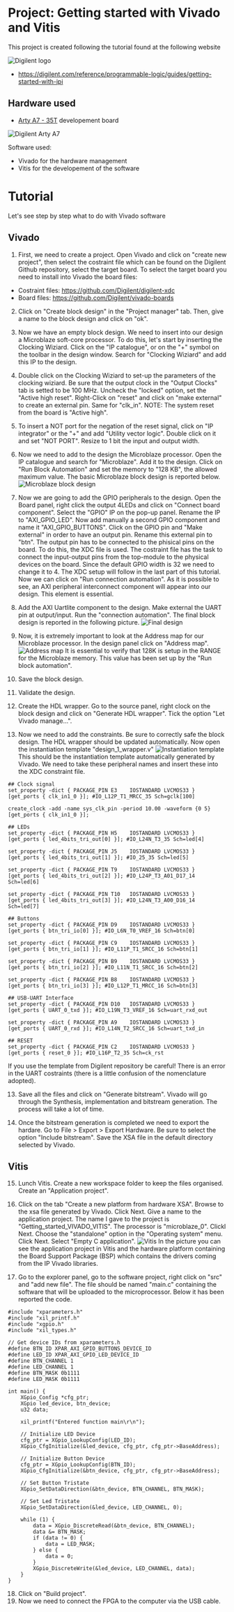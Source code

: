 # Project: Getting started with Vivado and Vitis
This project is created following the tutorial found at the following website

![Digilent logo](https://digilent.com/reference/_media/digilent-logo-reference-260.png)

- https://digilent.com/reference/programmable-logic/guides/getting-started-with-ipi


## Hardware used 

- [Arty A7 - 35T](https://digilent.com/reference/programmable-logic/arty-a7/start) developement board

![Digilent Arty A7](https://digilent.com/reference/_media/reference/programmable-logic/arty/arty-0.png)

Software used:
- Vivado for the hardware management
- Vitis for the developement of the software


# Tutorial
Let's see step by step what to do with Vivado software

## Vivado 

1. First, we need to create a project. Open Vivado and click on "create new project", then select the costraint file which can be found on the Digilent Github repository, select the target board. To select the target board you need to install into Vivado the board files:
- Costraint files: https://github.com/Digilent/digilent-xdc
- Board files: https://github.com/Digilent/vivado-boards

2. Click on "Create block design" in the "Project manager" tab. Then, give a name to the block design and click on "ok".

3. Now we have an empty block design. We need to insert into our design a Microblaze soft-core processor. To do this, let's start by inserting the Clocking Wiziard. Click on the "IP catalogue", or on the "+" symbol on the toolbar in the design window. Search for "Clocking Wiziard" and add this IP to the design.

4. Double click on the Clocking Wiziard to set-up the parameters of the clocking wiziard. Be sure that the output clock in the "Output Clocks" tab is setted to be 100 MHz. Uncheck the "locked" option, set the "Active high reset". Right-Click on "reset" and click on "make external" to create an external pin. Same for "clk_in". NOTE: The system reset from the board is "Active high". 

5. To insert a NOT port for the negation of the reset signal, click on "IP integrator" or the "+" and add "Utility vector logic". Double click on it and set "NOT PORT". Resize to 1 bit the input and output width. 

6. Now we need to add to the design the Microblaze processor. Open the IP catalogue and search for "Microblaze". Add it to the design. Click on "Run Block Automation" and set the memory to "128 KB", the allowed maximum value. The basic Microblaze block design is reported below.  
![Microblaze block design](docs/assets/images/step_1.png)


7. Now we are going to add the GPIO peripherals to the design. Open the Board panel, right click the output 4LEDs and click on "Connect board component". Select the "GPIO" IP on the pop-up panel. Rename the IP to "AXI_GPIO_LED". Now add manually a second GPIO component and name it "AXI_GPIO_BUTTONS". Click on the GPIO pin and "Make external" in order to have an output pin. Rename this external pin to "btn". The output pin has to be connected to the phisical pins on the board. To do this, the XDC file is used. The costraint file has the task to connect the input-output pins from the top-module to the physical devices on the board. Since the default GPIO width is 32 we need to change it to 4. The XDC setup will follow in the last part of this tutorial. Now we can click on "Run connection automation". As it is possible to see, an AXI peripheral interconnect component will appear into our design. This element is essential. 

8. Add the AXI Uartlite component to the design. Make external the UART pin at output/input. Run the "connection automation". The final block design is reported in the following picture.
![Final design](docs/assets/images/step_3.png)



9. Now, it is extremely important to look at the Address map for our Microblaze processor. In the design panel click on "Address map".
![Address map](docs/assets/images/step_2.png) It is essential to verify that 128K is setup in the RANGE for the Microblaze memory. This value has been set up by the "Run block automation".

10. Save the block design. 

11. Validate the design.

12. Create the HDL wrapper. Go to the source panel, right clock on the block design and click on "Generate HDL wrapper". Tick the option "Let Vivado manage...". 

12. Now we need to add the constraints. Be sure to correctly safe the block design. The HDL wrapper should be updated automatically. Now open the instantiation template "design_1_wrapper.v"
![Instantiation template](docs/assets/images/step_4.png)
This should be the instantiation template automatically generated by Vivado. We need to take these peripheral names and insert these into the XDC constraint file. 
```
## Clock signal
set_property -dict { PACKAGE_PIN E3    IOSTANDARD LVCMOS33 } [get_ports { clk_in1_0 }]; #IO_L12P_T1_MRCC_35 Sch=gclk[100]

create_clock -add -name sys_clk_pin -period 10.00 -waveform {0 5} [get_ports { clk_in1_0 }];

## LEDs
set_property -dict { PACKAGE_PIN H5    IOSTANDARD LVCMOS33 } [get_ports { led_4bits_tri_out[0] }]; #IO_L24N_T3_35 Sch=led[4]

set_property -dict { PACKAGE_PIN J5    IOSTANDARD LVCMOS33 } [get_ports { led_4bits_tri_out[1] }]; #IO_25_35 Sch=led[5]

set_property -dict { PACKAGE_PIN T9    IOSTANDARD LVCMOS33 } [get_ports { led_4bits_tri_out[2] }]; #IO_L24P_T3_A01_D17_14 Sch=led[6]

set_property -dict { PACKAGE_PIN T10   IOSTANDARD LVCMOS33 } [get_ports { led_4bits_tri_out[3] }]; #IO_L24N_T3_A00_D16_14 Sch=led[7]

## Buttons
set_property -dict { PACKAGE_PIN D9    IOSTANDARD LVCMOS33 } [get_ports { btn_tri_io[0] }]; #IO_L6N_T0_VREF_16 Sch=btn[0]

set_property -dict { PACKAGE_PIN C9    IOSTANDARD LVCMOS33 } [get_ports { btn_tri_io[1] }]; #IO_L11P_T1_SRCC_16 Sch=btn[1]

set_property -dict { PACKAGE_PIN B9    IOSTANDARD LVCMOS33 } [get_ports { btn_tri_io[2] }]; #IO_L11N_T1_SRCC_16 Sch=btn[2]

set_property -dict { PACKAGE_PIN B8    IOSTANDARD LVCMOS33 } [get_ports { btn_tri_io[3] }]; #IO_L12P_T1_MRCC_16 Sch=btn[3]

## USB-UART Interface
set_property -dict { PACKAGE_PIN D10   IOSTANDARD LVCMOS33 } [get_ports { UART_0_txd }]; #IO_L19N_T3_VREF_16 Sch=uart_rxd_out

set_property -dict { PACKAGE_PIN A9    IOSTANDARD LVCMOS33 } [get_ports { UART_0_rxd }]; #IO_L14N_T2_SRCC_16 Sch=uart_txd_in

## RESET
set_property -dict { PACKAGE_PIN C2    IOSTANDARD LVCMOS33 } [get_ports { reset_0 }]; #IO_L16P_T2_35 Sch=ck_rst
```
If you use the template from Digilent repository be careful! There is an error in the UART costraints (there is a little confusion of the nomenclature adopted). 

13. Save all the files and click on "Generate bitstream". Vivado will go through the Synthesis, implementation and bitstream generation. The process will take a lot of time.

14. Once the bitstream generation is completed we need to export the hardare. Go to File > Export > Export Hardware. Be sure to select the option "Include bitstream". Save the XSA file in the default directory selected by Vivado. 

## Vitis 

15. Lunch Vitis. Create a new workspace folder to keep the files organised. Create an "Application project". 

16. Click on the tab "Create a new platform from hardware XSA". Browse to the xsa file generated by Vivado. Click Next. Give a name to the application project. The name I gave to the project is "Getting_started_VIVADO_VITIS". The processor is "microblaze_0". Clickl Next. Choose the "standalone" option in the "Operating system" menu. Click Next. Select "Empty C application". ![Vitis](docs/assets/images/step_5.png)
In the picture you can see the application project in Vitis and the hardware platform containing the Board Support Package (BSP) which contains the drivers coming from the IP Vivado libraries. 

17. Go to the explorer panel, go to the software project, right click on "src" and "add new file". The file should be named "main.c" containing the software that will be uploaded to the microprocessor. Below it has been reported the code.
```
#include "xparameters.h"
#include "xil_printf.h"
#include "xgpio.h"
#include "xil_types.h"
 
// Get device IDs from xparameters.h
#define BTN_ID XPAR_AXI_GPIO_BUTTONS_DEVICE_ID
#define LED_ID XPAR_AXI_GPIO_LED_DEVICE_ID
#define BTN_CHANNEL 1
#define LED_CHANNEL 1
#define BTN_MASK 0b1111
#define LED_MASK 0b1111
 
int main() {
	XGpio_Config *cfg_ptr;
	XGpio led_device, btn_device;
	u32 data;
 
	xil_printf("Entered function main\r\n");
 
	// Initialize LED Device
	cfg_ptr = XGpio_LookupConfig(LED_ID);
	XGpio_CfgInitialize(&led_device, cfg_ptr, cfg_ptr->BaseAddress);
 
	// Initialize Button Device
	cfg_ptr = XGpio_LookupConfig(BTN_ID);
	XGpio_CfgInitialize(&btn_device, cfg_ptr, cfg_ptr->BaseAddress);
 
	// Set Button Tristate
	XGpio_SetDataDirection(&btn_device, BTN_CHANNEL, BTN_MASK);
 
	// Set Led Tristate
	XGpio_SetDataDirection(&led_device, LED_CHANNEL, 0);
 
	while (1) {
		data = XGpio_DiscreteRead(&btn_device, BTN_CHANNEL);
		data &= BTN_MASK;
		if (data != 0) {
			data = LED_MASK;
		} else {
			data = 0;
		}
		XGpio_DiscreteWrite(&led_device, LED_CHANNEL, data);
	}
}
```
18. Click on "Build project".
19. Now we need to connect the FPGA to the computer via the USB cable.  











